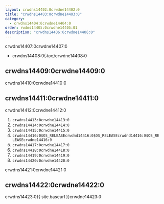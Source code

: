 ```yaml
---
layout: crwdns14402:0crwdne14402:0
title: "crwdns14403:0crwdne14403:0"
category:
  - crwdns14404:0crwdne14404:0
order: rwdns14405:0crwdne14405:01
description: "crwdns14406:0crwdne14406:0"
---
```

crwdns14407:0crwdne14407:0

* crwdns14408:0{:toc}crwdne14408:0

## crwdns14409:0crwdne14409:0

crwdns14410:0crwdne14410:0

## crwdns14411:0crwdne14411:0

crwdns14412:0crwdne14412:0

1. `crwdns14413:0crwdne14413:0` 
2. `crwdns14414:0crwdne14414:0`
3. `crwdns14415:0crwdne14415:0`
4. `crwdns14416:0$OS_RELEASEcrwdnd14416:0$OS_RELEASEcrwdnd14416:0$OS_RELEASEcrwdne14416:0`
5. `crwdns14417:0crwdne14417:0`
6. `crwdns14418:0crwdne14418:0`
7. `crwdns14419:0crwdne14419:0`
8. `crwdns14420:0crwdne14420:0`

crwdns14421:0crwdne14421:0

## crwdns14422:0crwdne14422:0

crwdns14423:0{{ site.baseurl }}crwdne14423:0